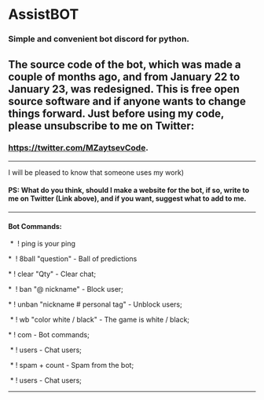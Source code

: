 # AssistBOT 
### Simple and convenient bot discord for python.
The source code of the bot, which was made a couple of months ago, and from January 22 to January 23, was redesigned.
This is free open source software and if anyone wants to change things forward. Just before using my code, please unsubscribe to me on Twitter: 
---
 ### https://twitter.com/MZaytsevCode.
 ___
 I will be pleased to know that someone uses my work)
 
 #### PS: What do you think, should I make a website for the bot, if so, write to me on Twitter (Link above), and if you want, suggest what to add to me.


___
#### Bot Commands:
 *  ! ping is your ping

 *  ! 8ball "question" - Ball of predictions

 * ! clear "Qty" - Clear chat;

 *  ! ban "@ nickname" - Block user;

 * ! unban "nickname # personal tag" - Unblock users;

 * ! wb "color white / black" - The game is white / black;

 * ! com - Bot commands;

 * ! users - Chat users;

 * ! spam + count - Spam from the bot;

 * ! users - Chat users;
___

